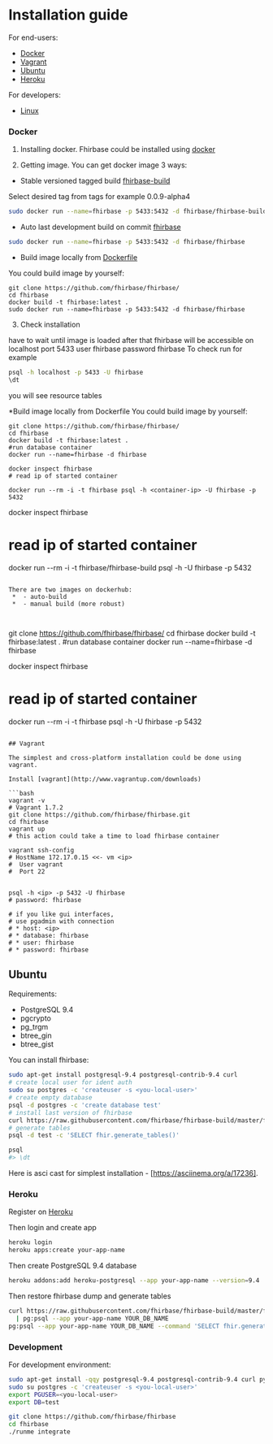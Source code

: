 # Installation guide

For end-users:

- [Docker](#docker)
- [Vagrant](#vagrant)
- [Ubuntu](#ubuntu)
- [Heroku](#heroku)

For developers:

- [Linux](#development)


### Docker

1. Installing docker. Fhirbase could be installed using [docker](https://www.docker.com/)

2. Getting image. You can get docker image 3 ways:

* Stable versioned tagged build [fhirbase-build](https://registry.hub.docker.com/u/fhirbase/fhirbase-build)

Select desired tag from tags for example 0.0.9-alpha4

```bash
sudo docker run --name=fhirbase -p 5433:5432 -d fhirbase/fhirbase-build:0.0.9-alpha4
```

* Auto last development build on commit [fhirbase](https://registry.hub.docker.com/u/fhirbase/fhirbase)

```bash
sudo docker run --name=fhirbase -p 5433:5432 -d fhirbase/fhirbase
```
* Build image locally from [Dockerfile](https://github.com/fhirbase/fhirbase/blob/master/Dockerfile)

You could build image by yourself:

```
git clone https://github.com/fhirbase/fhirbase/
cd fhirbase
docker build -t fhirbase:latest .
sudo docker run --name=fhirbase -p 5433:5432 -d fhirbase/fhirbase
```
3. Check installation

have to wait until image is loaded after that fhirbase will be accessible on localhost port 5433 user fhirbase password fhirbase
To check run for example
```bash
psql -h localhost -p 5433 -U fhirbase
\dt
```
you will see resource tables



*Build image locally from Dockerfile
You could build image by yourself:

```
git clone https://github.com/fhirbase/fhirbase/
cd fhirbase
docker build -t fhirbase:latest .
#run database container
docker run --name=fhirbase -d fhirbase

docker inspect fhirbase
# read ip of started container

docker run --rm -i -t fhirbase psql -h <container-ip> -U fhirbase -p 5432
```

docker inspect fhirbase
# read ip of started container

docker run --rm -i -t fhirbase/fhirbase-build psql -h <container-ip> -U fhirbase -p 5432
```

There are two images on dockerhub:
 *  - auto-build
 *  - manual build (more robust)



```
git clone https://github.com/fhirbase/fhirbase/
cd fhirbase
docker build -t fhirbase:latest .
#run database container
docker run --name=fhirbase -d fhirbase

docker inspect fhirbase
# read ip of started container

docker run --rm -i -t fhirbase psql -h <container-ip> -U fhirbase -p 5432
```

## Vagrant

The simplest and cross-platform installation could be done using vagrant.

Install [vagrant](http://www.vagrantup.com/downloads)

```bash
vagrant -v
# Vagrant 1.7.2
git clone https://github.com/fhirbase/fhirbase.git
cd fhirbase
vagrant up
# this action could take a time to load fhirbase container

vagrant ssh-config
# HostName 172.17.0.15 <<- vm <ip>
#  User vagrant
#  Port 22


psql -h <ip> -p 5432 -U fhirbase
# password: fhirbase

# if you like gui interfaces,
# use pgadmin with connection
# * host: <ip>
# * database: fhirbase
# * user: fhirbase
# * password: fhirbase
```

## Ubuntu

Requirements:
* PostgreSQL 9.4
* pgcrypto
* pg_trgm
* btree_gin
* btree_gist

You can install fhirbase:

```bash
sudo apt-get install postgresql-9.4 postgresql-contrib-9.4 curl
# create local user for ident auth
sudo su postgres -c 'createuser -s <you-local-user>'
# create empty database
psql -d postgres -c 'create database test'
# install last version of fhirbase
curl https://raw.githubusercontent.com/fhirbase/fhirbase-build/master/fhirbase.sql | psql -d test
# generate tables
psql -d test -c 'SELECT fhir.generate_tables()'

psql
#> \dt
```

Here is asci cast for simplest installation - [https://asciinema.org/a/17236].

### Heroku

Register on [Heroku][]

[Heroku]: https://heroku.com

Then login and create app

```sh
heroku login
heroku apps:create your-app-name
```

Then create PostgreSQL 9.4 database

```sh
heroku addons:add heroku-postgresql --app your-app-name --version=9.4
```

Then restore fhirbase dump and generate tables

```sh
curl https://raw.githubusercontent.com/fhirbase/fhirbase-build/master/fhirbase.sql \
  | pg:psql --app your-app-name YOUR_DB_NAME
pg:psql --app your-app-name YOUR_DB_NAME --command 'SELECT fhir.generate_tables()'
```

### Development

For development environment:

```bash
sudo apt-get install -qqy postgresql-9.4 postgresql-contrib-9.4 curl python
sudo su postgres -c 'createuser -s <you-local-user>'
export PGUSER=<you-local-user>
export DB=test

git clone https://github.com/fhirbase/fhirbase
cd fhirbase
./runme integrate
```
